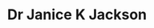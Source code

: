 ---
layout: layouts/profile.liquid
title: Dr Janice K Jackson
id: janicejackson32
prefix: Dr
first: Janice
middle: K
last: Jackson
suffix: 
email: jkjackson1977@gmail.com
currentTitle: CEO of Hope Chicago, Former CEO of Chicago Public Schools
currentOrg: Hope Chicago
bio: In September 2021, Dr. Janice K. Jackson became CEO of Hope Chicago, a new two-generation scholarship organization that will eliminate barriers to educational and economic equity by guaranteeing debt-free college and wraparound support services to Hope Scholars and their parents. Formerly served as the Chief Executive Officer of the Chicago Public Schools (CPS), Dr. Jackson led the nation’s third-largest school district, with a budget of $7B serving over 340,000 students. With over 16 years of executive experience, Dr. Jackson is a transformational and strategic leader with a track record of improving academic outcomes in urban school systems, new school design, operational execution, leadership, and organizational change. Dr. Jackson has extensive skills and expertise in change management, communications, crisis management, labor management and negotiations, and risk management and mitigation. Adept in leading and managing through crisis and dynamic change, in 2018 Dr. Jackson led the first-of-its-kind Enterprise Risk Management assessment for CPS, leading to dramatic improvements in daily operations, audit reviews, public relations, and overall performance. In addition, Dr. Jackson has expertise in talent acquisition, development, and retention and is recognized as a local and national policy influencer.<br /><br />Dr. Jackson is a 2007 Fellow of Leadership Greater Chicago. She serves on two private boards, Edmentum, one of the largest online learning providers in the US, and AllHere, a student engagement solution. She serves on multiple non-profit boards, including the Collaborative for Academic, Social, and Emotional Learning (CASEL), A Better Chicago, The Chicago History Museum, and Advance Illinois. In these roles, Dr. Jackson has served on numerous Audit, Recruitment, and Selection Committees.<br /><br />Dr. Jackson directly oversaw a $7B budget and managed the entire operations for an organization with over 45,000 employees. Jackson has negotiated several contracts with multi-labor unions totaling ~$2B during her tenure. Dr. Jackson is a leader in innovation and possesses a gift for vision and strategy. Dr. Jackson created a progressive five-year strategic plan with ambitious organizational goals. As CEO, she has led several major enterprise information system overhauls to ensure efficiency, increase productivity, and accountability while also protecting the organization by implementing the leading best practices in cybersecurity.<br /><br />Most recently, Dr. Jackson worked in partnership with the City of Chicago, the Chicago Teachers Union, local elected officials, the Chicago Department of Public Health, and a host of city agencies in response to the global pandemic. Dr. Jackson launched a comprehensive reopening framework that included health and safety protocols, remote learning guidelines, and support resources. Her collaborative efforts and forward-thinking have positioned the school district to navigate smartly through the human and educational challenges associated with the COVID-19 pandemic.<br /><br />Dr. Jackson is a highly regarded public speaker and thought leader in the field of education policy and leadership. In addition to a wide array of authentic and long-term relationships with local and national lawmakers, she has delivered passionate testimony regarding the negative impact of gun violence and poverty on children’s ability to learn on Capitol Hill. She has delivered testimony at the local and federal levels to influence policy on a variety of educational policy issues. As a district leader, she has been hugely instrumental in advocating for evidence-based funding for CPS and worked closely with elected officials to sign into law the landmark Evidence-Based Funding for the Student Success Act. Dr. Jackson’s leadership and track record have been leveraged in building a national multi-media marketing strategy.<br /><br />Although Dr. Jackson has spent her entire professional career in CPS, she has been able to be entrepreneurial and bring about dramatic change in a complex system. Prior to her recent executive roles, she founded and led two successful Chicago public high schools.<br /><br />Both institutions exceeded district averages across multiple performance indicators. She holds two degrees from Chicago State University and advanced degrees from the University of Illinois at Chicago which include a Master's in Leadership and Administration and a Doctorate in Education in Policy Studies in Urban School Leadership. Dr. Jackson resides on the south side of Chicago with her husband, Torrence, and two children.
linkedin: https://www.linkedin.com/in/janice-jackson-edd/
tiktok: 
twitter: https://twitter.com/janicejackson
aboutme: https://linktr.ee/JaniceKJackson
insta: https://www.instagram.com/janicekjackson/?hl=en
orgURL: www.hopechicago.org
snapchat: 
personalURL: 
smallHeadshotURL: assets/images/headshots/
originalHeadshotURL: assets/images/headshots/
tags-experience: 
    - Cybersecurity
    - DEI
    - Governance
    - HR / Human Resources
    - Private Companies
    - Procurement
    - Turnaround
tags-current-industries: 
tags-current-position: 
    - CEO / Chief Executive Officer
tags-past-industries: 
tags-past-position: 
    - CEO / Chief Executive Officer
tags-current-board-service: 
tags-past-board-service: 
    - Nonprofit
boards-current-corporate-private: 
boards-current-corporate-public: 
boards-current-nonprofit: 
boards-current-privateequity: 
boards-current-spac: 
boards-current-vc: 
boards-past-corporate-private: 
boards-past-corporate-public: 
boards-past-nonprofit: 
    - A Better Chicago, Board Member
    - The Collaborative for Academic and Social and Emotional Learning (CASEL), Board Member
    - Chicago History Musuem, Board Member
    - Advance Illinois, Board Member
boards-past-privateequity: 
boards-past-spac: 
boards-past-vc: 
---